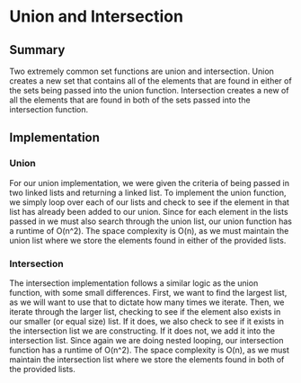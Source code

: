 # Union and Intersection

## Summary

Two extremely common set functions are union and intersection. Union creates a new set that contains
all of the elements that are found in either of the sets being passed into the union function.
Intersection creates a new of all the elements that are found in both of the sets passed into the
intersection function.

## Implementation

### Union
For our union implementation, we were given the criteria of being passed in two linked lists and
returning a linked list. To implement the union function, we simply loop over each of our lists
and check to see if the element in that list has already been added to our union. Since for each
element in the lists passed in we must also search through the union list, our union function
has a runtime of O(n^2). The space complexity is O(n), as we must maintain the union list where
we store the elements found in either of the provided lists.

### Intersection
The intersection implementation follows a similar logic as the union function, with some small
differences. First, we want to find the largest list, as we will want to use that to dictate
how many times we iterate. Then, we iterate through the larger list, checking to see if
the element also exists in our smaller (or equal size) list. If it does, we also check to see if
it exists in the intersection list we are constructing. If it does not, we add it into the
intersection list. Since again we are doing nested looping, our intersection function has a
runtime of O(n^2). The space complexity is O(n), as we must maintain the intersection list where
we store the elements found in both of the provided lists.